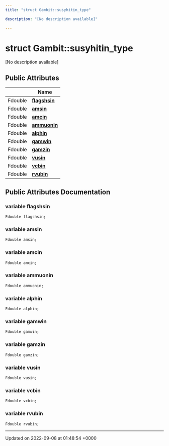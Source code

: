 ```yaml
---
title: "struct Gambit::susyhitin_type"

description: "[No description available]"

---
```


# struct Gambit::susyhitin_type



[No description available]

## Public Attributes

|                | Name           |
| -------------- | -------------- |
| Fdouble | **[flagshsin](/documentation/code/classes/structgambit_1_1susyhitin__type/#variable-gambitsusyhitin-type-flagshsin)**  |
| Fdouble | **[amsin](/documentation/code/classes/structgambit_1_1susyhitin__type/#variable-gambitsusyhitin-type-amsin)**  |
| Fdouble | **[amcin](/documentation/code/classes/structgambit_1_1susyhitin__type/#variable-gambitsusyhitin-type-amcin)**  |
| Fdouble | **[ammuonin](/documentation/code/classes/structgambit_1_1susyhitin__type/#variable-gambitsusyhitin-type-ammuonin)**  |
| Fdouble | **[alphin](/documentation/code/classes/structgambit_1_1susyhitin__type/#variable-gambitsusyhitin-type-alphin)**  |
| Fdouble | **[gamwin](/documentation/code/classes/structgambit_1_1susyhitin__type/#variable-gambitsusyhitin-type-gamwin)**  |
| Fdouble | **[gamzin](/documentation/code/classes/structgambit_1_1susyhitin__type/#variable-gambitsusyhitin-type-gamzin)**  |
| Fdouble | **[vusin](/documentation/code/classes/structgambit_1_1susyhitin__type/#variable-gambitsusyhitin-type-vusin)**  |
| Fdouble | **[vcbin](/documentation/code/classes/structgambit_1_1susyhitin__type/#variable-gambitsusyhitin-type-vcbin)**  |
| Fdouble | **[rvubin](/documentation/code/classes/structgambit_1_1susyhitin__type/#variable-gambitsusyhitin-type-rvubin)**  |

## Public Attributes Documentation

### variable flagshsin

```
Fdouble flagshsin;
```


### variable amsin

```
Fdouble amsin;
```


### variable amcin

```
Fdouble amcin;
```


### variable ammuonin

```
Fdouble ammuonin;
```


### variable alphin

```
Fdouble alphin;
```


### variable gamwin

```
Fdouble gamwin;
```


### variable gamzin

```
Fdouble gamzin;
```


### variable vusin

```
Fdouble vusin;
```


### variable vcbin

```
Fdouble vcbin;
```


### variable rvubin

```
Fdouble rvubin;
```


-------------------------------

Updated on 2022-09-08 at 01:48:54 +0000